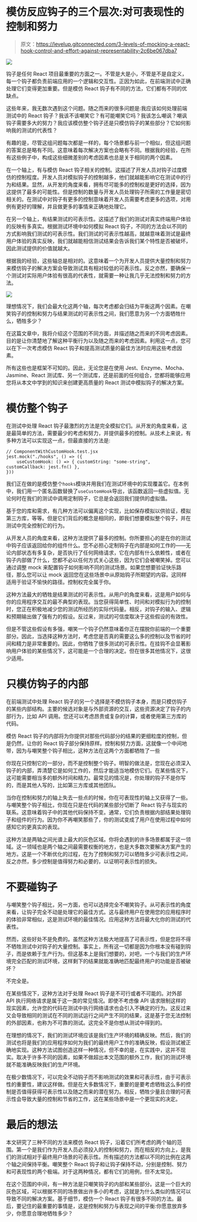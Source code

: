 # 模仿反应钩子的三个层次:对可表现性的控制和努力

> 原文：<https://levelup.gitconnected.com/3-levels-of-mocking-a-react-hook-control-and-effort-against-representability-2c6be067dba7>

![](img/203dc6a3b7ba68beeb8cc06f75c117db.png)

钩子是任何 React 项目最重要的方面之一。不管是大是小，不管是不是自定义，每一个钩子都负责前端应用的一个逻辑和交互性。正因为如此，在前端测试中正确处理它们变得更加重要。但是模仿 React 钩子有不同的方法，它们都有不同的优缺点。

这些年来，我无数次遇到这个问题。随之而来的很多问题是:我应该如何处理前端测试中的 React 钩子？我该不该嘲笑它？有可能嘲笑它吗？我该怎么嘲讽？嘲讽钩子需要多大的努力？我应该模仿整个钩子还是只模仿钩子的某些部分？它如何影响我的测试的代表性？

有趣的是，尽管这组问题每次都是一样的，每个场景都与前一个相似，但这组问题的答案总是略有不同。这意味着每次解决方案也会略有不同。根据我的经验，在所有这些例子中，构成这些细微差别的考虑因素也总是关于相同的两个因素。

在一个轴上，有与模仿 React 钩子相关的控制。这描述了开发人员对钩子过度模仿的控制程度。开发人员对模拟钩子的控制越多，他们就越能影响它在测试中的行为和结果。显然，从开发的角度来看，拥有尽可能多的控制权是更好的选择，因为这提供了最多的可能性。但是控制的数量与开发人员处理钩子所需的工作量是密切相关的。在测试中对钩子有更多的控制意味着开发人员需要考虑更多的选项，对用例有更好的理解，并且做更多的事情来正确地处理它。

在另一个轴上，有结果测试的可表示性。这描述了我们的测试对真实终端用户体验的反映有多真实。根据测试环境中如何模拟 React 钩子，不同的方法会以不同的方式影响我们测试的可表示性。我们测试的可表示性越高，就越意味着测试是最终用户体验的真实反映，我们就越能相信测试结果会告诉我们某个特性是否被破坏，因此测试提供的价值就越大。

根据我的经验，这些轴总是相对的。这意味着一个为开发人员提供大量控制和努力来模仿钩子的解决方案会导致测试具有相对较低的可表示性。反之亦然，要确保一个测试对实际用户体验有很高的代表性，就需要一种让我几乎无法控制和努力的方法。

![](img/b6df2152aac46a1ae8fac68530557b65.png)

理想情况下，我们会最大化这两个轴，每次考虑都会归结为平衡这两个因素。在嘲笑钩子的控制和努力与结果测试的可表示性之间，我们愿意为另一个方面牺牲什么，牺牲多少？

在这篇文章中，我将介绍这个范围的不同方面，并描述随之而来的不同考虑因素。目的是让你清楚地了解这种平衡行为以及随之而来的考虑因素。利用这一点，您可以在下一次考虑模仿 React 钩子和提高测试质量的最佳方法时应用这些考虑因素。

所有这些也是框架不可知的。因此，无论您是在使用 Jest、Enzyme、Mocha、Jasmine、React 测试库、另一个测试库，还是前面的任何组合，您都将能够应用您将从本文中学到的知识来创建更高质量的 React 测试中模拟钩子的解决方案。

# 模仿整个钩子

在测试中处理 React 钩子最激烈的方法是完全模拟它们。从开发的角度来看，这是最简单的方法，需要最少的考虑和努力，并提供最多的控制。从技术上来说，有多种方法可以实现这一点，但最直接的方法是:

```
// ComponentWithCustomHook.test.jsx
jest.mock("./hooks", () => ({
	useCustomHook: () => { customString: "some-string", customCallback: jest.fn() },
}))
```

我们正在做的是模仿整个`hooks`模块并用我们在测试环境中的实现覆盖它。在本例中，我们用一个匿名函数替换了`useCustomHook`导出，该函数返回一些虚拟值。无论何时在我们的测试中调用定制钩子，它总是会返回我们提供的虚拟值。

基于您的库和需求，有几种方法可以偏离这个实现，比如保存模拟以供验证，模拟第三方库，等等。但是它们背后的概念是相同的，即我们想要模拟整个钩子，并在测试中完全控制它的行为。

从开发人员的角度来看，这种方法提供了最多的控制。你所要担心的是在你的测试中钩子应该返回给你的组件什么。您不必担心定制钩子在内部是如何工作的——无论内部状态有多复杂，是否执行了任何网络请求，它在内部有什么依赖性，或者在钩子内部做了什么，您都不必以任何方式关心这些，因为它们会被嘲笑掉。您可以通过调整 mock 来配置钩子如何影响不同的测试场景。如果您想要验证快乐路径，那么您可以让 mock 返回您在这些场景中从原始钩子所期望的内容。这同样适用于验证不愉快的路径。控制权完全属于你。

这种方法最大的牺牲是结果测试的可表示性。从用户的角度来看，这是用户如何与你的应用程序交互的最不典型的表现。当您获得简单性、时间和对模拟行为的控制时，您正在积极地减少您的测试所经历的实际代码量。相反，对钩子的输入、逻辑和预期输出做了强有力的假设。反过来，测试的可信度取决于这些假设的有效性。

但是不管这些假设有多强，嘲笑一个钩子仍然意味着你正在摆脱你前端的一个重要部分。因此，当选择这种方法时，考虑您是否真的需要这么多的控制以及节省的时间和精力是非常重要的。因此，你牺牲了很多测试的可表示性。在挂钩不会显著影响用户体验的某些情况下，这可能是一个合理的决定。但在很多其他情况下，这很少适用。

# 只模仿钩子的内部

在前端测试中处理 React 钩子的另一个选择是不模仿钩子本身，而是只模仿钩子的某些内部结构。主要的候选对象是与外部资源的交互，这些资源决定了钩子的内部行为，比如 API 调用。您还可以考虑昂贵或复杂的计算，或者使用第三方库的代码。

模仿 React 钩子的内部将为你提供对那些代码部分的结果的更细粒度的控制，但是仍然，让你的 React 钩子部分保持原样。控制和努力方面，这就像一个中间地带，因为与嘲笑整个钩子相比，这种方法在这两个方面都牺牲了一些

你现在只控制它的一部分，而不是控制整个钩子。明智的做法是，您现在必须深入钩子的内部，弄清楚它是如何工作的，然后才能适当地模仿它们。在某些情况下，这可能需要相当多的额外时间和精力。最常见的情况是，你处理的钩子不是你写的，而是其他人写的，比如第三方库或其他团队。

当你在控制和努力的轴上失去一些点的时候，你在可表现性的轴上又获得了一些。与嘲笑整个钩子相比，你现在只是在代码的某些部分切断了 React 钩子与现实的联系。这意味着钩子中的其他代码保持不变。通常，它们负责根据内部结果处理钩子和组件的行为。因为你不再嘲笑那些了，你的测试变成了用户在使用过程中如何感知它的更真实的表现。

这种方法是两轴之间光谱上最大的灰色区域。你将会遇到的许多场景都属于这一领域。这一领域也是两个轴之间最需要权衡的地方，也是大多数次要解决方案产生的地方。这是一个不断优化的过程，在为了控制和努力可以牺牲多少可表示性之间，反之亦然，多少控制是值得努力和必要的，以证明可表示性的损失。

# 不要碰钩子

与嘲笑整个钩子相比，另一方面，也可以选择完全不嘲笑钩子。从可表示性的角度来看，让钩子完全不动是处理它的最佳方式。这与最终用户在使用您的应用程序时的体验非常相似，这是测试环境的最佳情况。应用这种方法将最大化你的测试的代表性。

然而，这些好处不是免费的。虽然这种方法极大地提高了可表示性，但是您将不得不牺牲测试中对钩子的大量控制。事实上，所有这一切都是因为你根本没有碰到钩子，而是依赖于生产行为。但这基本上是我们想要的，对吧，一个与我们的生产环境完全匹配的测试环境，这样剩下的结果就能准确地匹配最终用户的功能是否被破坏？

不完全是。

在某些情况下，这种方法对于处理 React 钩子是不可行或者不可能的。对外部 API 执行网络请求是属于这一类的常见情况。即使不考虑像 API 请求限制这样的现实因素，允许您的代码在测试中执行网络请求也会引入不确定的行为。这反过来又会导致相同的测试在不同的测试运行之间产生不同的结果，这是基于您无法控制的外部因素，也称为不可靠的测试。这完全不是你想从测试中得到的。

在理想的情况下，我们的测试环境应该是我们生产环境的精确反映。然后，我们的测试也将是我们的应用程序如何为我们的最终用户工作的准确反映，假设测试被正确地实现。这种方法试图创造这样一种情况，但不幸的是，在实践中，这并不现实。取决于许多不同的因素，如果不做超出本文范围的额外工作，我们的测试环境就不能准确反映我们的生产环境。

在极少数情况下，可以完全不动钩子而不影响测试的效果和可表示性，由于可表示性的重要性，建议这样做。但是在大多数情况下，重要的是要考虑牺牲这么多的控制是否值得获得可表示性以及随之而来的潜在努力。相反，牺牲少量且合理的可表示性会导致大量的控制和节省的工作，这在某些场景中是一个更现实的决定。

# 最后的想法

本文研究了三种不同的方法来模仿 React 钩子，沿着它们所考虑的两个轴的范围。第一个是我们作为开发人员必须投入的控制和努力，而在相反的方向上，是我们的测试相对于最终用户场景的可表示性。所有描述的方法都以不同的比例在这两个轴之间保持平衡。嘲笑整个 React 钩子和让钩子保持不动，分别是控制、努力和可表现性的两个极端。对于这两种情况，都有它们的用例，但不太常见。

在这个范围的中间，有一种方法是只嘲笑钩子的内部和某些部分。这是一个巨大的灰色区域，可以根据不同的场景做出许多小的考虑，这就是为什么类似的情况可以导致不同的解决方案。基于细节，模仿一个 React 钩子有很多不同的方法。最后，要记住的最重要的事情是，这是控制和努力与表现之间的平衡:你愿意放弃多少，你愿意合理地牺牲多少？